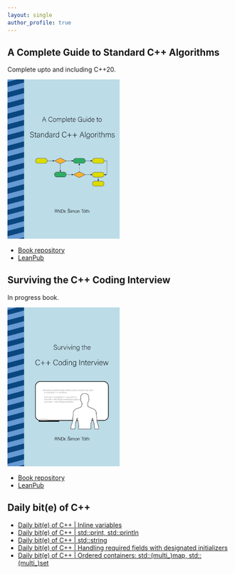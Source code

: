 ```yaml
---
layout: single
author_profile: true
---
```


## A Complete Guide to Standard C++ Algorithms

Complete upto and including C++20.

[<img src="assets/images/book_algorithms_cover.png" width="50%">](https://leanpub.com/cpp-algorithms-guide)

- [Book repository](https://github.com/HappyCerberus/book-cpp-algorithms)
- [LeanPub](https://leanpub.com/cpp-algorithms-guide)

## Surviving the C++ Coding Interview

In progress book.

[<img src="assets/images/book_coding_interview_cover.png" width="50%">](https://leanpub.com/cpp-coding-interview)

- [Book repository](https://leanpub.com/cpp-coding-interview)
- [LeanPub](https://leanpub.com/cpp-coding-interview)

## Daily bit(e) of C++

<ul>
<!-- SUBSTACK:START --><li><a href="https://simontoth.substack.com/p/daily-bite-of-c-inline-variables">Daily bit&lpar;e&rpar; of C++ | Inline variables</a></li><li><a href="https://simontoth.substack.com/p/daily-bite-of-c-stdprint-stdprintln">Daily bit&lpar;e&rpar; of C++ | std::print, std::println</a></li><li><a href="https://simontoth.substack.com/p/daily-bite-of-c-stdstring">Daily bit&lpar;e&rpar; of C++ | std::string</a></li><li><a href="https://simontoth.substack.com/p/daily-bite-of-c-handling-required">Daily bit&lpar;e&rpar; of C++ | Handling required fields with designated initializers</a></li><li><a href="https://simontoth.substack.com/p/daily-bite-of-c-ordered-containers">Daily bit&lpar;e&rpar; of C++ | Ordered containers: std::&lpar;multi_&rpar;map, std::&lpar;multi_&rpar;set</a></li><!-- SUBSTACK:END -->
</ul>